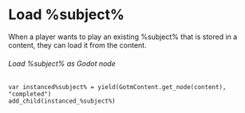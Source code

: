 # Load %subject%

When a player wants to play an existing %subject% that is stored in a content, they can load it from the content.

###### Load %subject% as Godot node

```gdscript
var instanced%subject% = yield(GotmContent.get_node(content), "completed")
add_child(instanced_%subject%)
```
